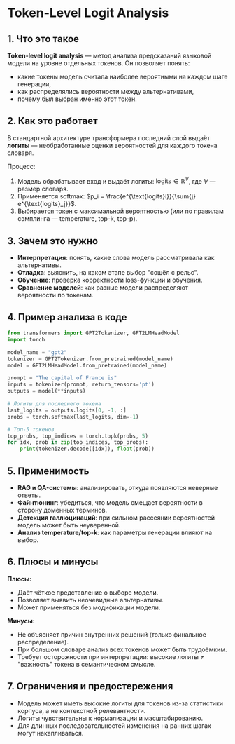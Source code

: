 # Token-Level Logit Analysis

## 1. Что это такое

**Token-level logit analysis** — метод анализа предсказаний языковой модели на уровне отдельных токенов. Он позволяет понять:

* какие токены модель считала наиболее вероятными на каждом шаге генерации,
* как распределялись вероятности между альтернативами,
* почему был выбран именно этот токен.

## 2. Как это работает

В стандартной архитектуре трансформера последний слой выдаёт **логиты** — необработанные оценки вероятностей для каждого токена словаря.

Процесс:

1. Модель обрабатывает вход и выдаёт логиты: $\text{logits} \in \mathbb{R}^{V}$, где $V$ — размер словаря.
2. Применяется softmax: $p_i = \frac{e^{\text{logits}i}}{\sum{j} e^{\text{logits}_j}}$.
3. Выбирается токен с максимальной вероятностью (или по правилам сэмплинга — temperature, top-k, top-p).

## 3. Зачем это нужно

* **Интерпретация**: понять, какие слова модель рассматривала как альтернативы.
* **Отладка**: выяснить, на каком этапе выбор "сошёл с рельс".
* **Обучение**: проверка корректности loss-функции и обучения.
* **Сравнение моделей**: как разные модели распределяют вероятности по токенам.

## 4. Пример анализа в коде

```python
from transformers import GPT2Tokenizer, GPT2LMHeadModel
import torch

model_name = "gpt2"
tokenizer = GPT2Tokenizer.from_pretrained(model_name)
model = GPT2LMHeadModel.from_pretrained(model_name)

prompt = "The capital of France is"
inputs = tokenizer(prompt, return_tensors='pt')
outputs = model(**inputs)

# Логиты для последнего токена
last_logits = outputs.logits[0, -1, :]
probs = torch.softmax(last_logits, dim=-1)

# Топ-5 токенов
top_probs, top_indices = torch.topk(probs, 5)
for idx, prob in zip(top_indices, top_probs):
    print(tokenizer.decode([idx]), float(prob))
```

## 5. Применимость

* **RAG и QA-системы**: анализировать, откуда появляются неверные ответы.
* **Файнтюнинг**: убедиться, что модель смещает вероятности в сторону доменных терминов.
* **Детекция галлюцинаций**: при сильном рассеянии вероятностей модель может быть неуверенной.
* **Анализ temperature/top-k**: как параметры генерации влияют на выбор.

## 6. Плюсы и минусы

**Плюсы:**

* Даёт чёткое представление о выборе модели.
* Позволяет выявить неочевидные альтернативы.
* Может применяться без модификации модели.

**Минусы:**

* Не объясняет причин внутренних решений (только финальное распределение).
* При большом словаре анализ всех токенов может быть трудоёмким.
* Требует осторожности при интерпретации: высокие логиты ≠ "важность" токена в семантическом смысле.

## 7. Ограничения и предостережения

* Модель может иметь высокие логиты для токенов из-за статистики корпуса, а не контекстной релевантности.
* Логиты чувствительны к нормализации и масштабированию.
* Для длинных последовательностей изменения на ранних шагах могут накапливаться.

